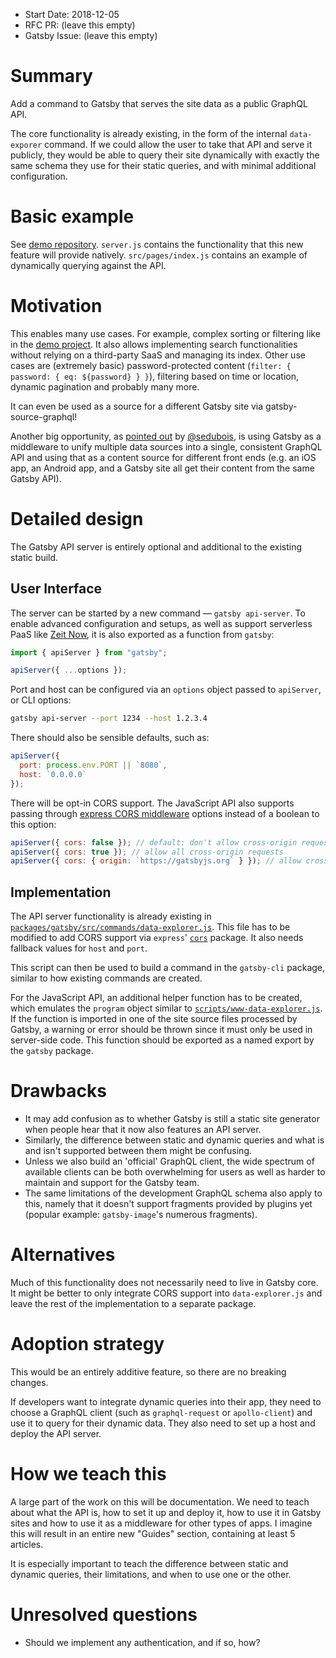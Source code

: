 - Start Date: 2018-12-05
- RFC PR: (leave this empty)
- Gatsby Issue: (leave this empty)

# Summary

Add a command to Gatsby that serves the site data as a public GraphQL API.

The core functionality is already existing, in the form of the internal
`data-exporer` command. If we could allow the user to take that API and serve it
publicly, they would be able to query their site dynamically with exactly the
same schema they use for their static queries, and with minimal additional
configuration.

# Basic example

See [demo repository](https://github.com/jgierer12/gatsby-api-proposal-demo).
`server.js` contains the functionality that this new feature will provide
natively. `src/pages/index.js` contains an example of dynamically querying
against the API.

# Motivation

This enables many use cases. For example, complex sorting or filtering like in
the [demo project](https://gatsby-api-proposal-demo.netlify.com/). It also
allows implementing search functionalities without relying on a third-party SaaS
and managing its index. Other use cases are (extremely basic) password-protected
content (`filter: { password: { eq: ${password} } }`), filtering based on time
or location, dynamic pagination and probably many more.

It can even be used as a source for a different Gatsby site via
gatsby-source-graphql!

Another big opportunity, as
[pointed out](https://github.com/gatsbyjs/rfcs/pull/22#issuecomment-444414605)
by [@sedubois](https://github.com/sedubois), is using Gatsby as a middleware to
unify multiple data sources into a single, consistent GraphQL API and using that
as a content source for different front ends (e.g. an iOS app, an Android app,
and a Gatsby site all get their content from the same Gatsby API).

# Detailed design

The Gatsby API server is entirely optional and additional to the existing static
build.

## User Interface

The server can be started by a new command &mdash; `gatsby api-server`. To
enable advanced configuration and setups, as well as support serverless PaaS
like [Zeit Now](https://zeit.co/now), it is also exported as a function from
`gatsby`:

```js
import { apiServer } from "gatsby";

apiServer({ ...options });
```

Port and host can be configured via an `options` object passed
to `apiServer`, or CLI options:

```sh
gatsby api-server --port 1234 --host 1.2.3.4
```

There should also be sensible defaults, such as:

```js
apiServer({
  port: process.env.PORT || `8080`,
  host: `0.0.0.0`
});
```

There will be opt-in CORS support. The JavaScript API also supports passing
through [express CORS middleware](https://github.com/expressjs/cors) options
instead of a boolean to this option:

```js
apiServer({ cors: false }); // default: don't allow cross-origin requests
apiServer({ cors: true }); // allow all cross-origin requests
apiServer({ cors: { origin: `https://gatsbyjs.org` } }); // allow cross-origin requests from https://gatsbyjs.org
```

## Implementation

The API server functionality is already existing in
[`packages/gatsby/src/commands/data-explorer.js`](https://github.com/gatsbyjs/gatsby/blob/master/packages/gatsby/src/commands/data-explorer.js).
This file has to be modified to add CORS support via `express`'
[`cors`](https://www.npmjs.com/package/cors) package. It also needs fallback
values for `host` and `port`.

This script can then be used to build a command in the `gatsby-cli` package,
similar to how existing commands are created.

For the JavaScript API, an additional helper function has to be created, which
emulates the `program` object similar to
[`scripts/www-data-explorer.js`](https://github.com/gatsbyjs/gatsby/blob/master/scripts/www-data-explorer.js).
If the function is imported in one of the site source files processed by Gatsby,
a warning or error should be thrown since it must only be used in server-side
code.
This function should be exported as a named export by the `gatsby` package.

# Drawbacks

- It may add confusion as to whether Gatsby is still a static site generator
  when people hear that it now also features an API server.
- Similarly, the difference between static and dynamic queries and what is and
  isn't supported between them might be confusing.
- Unless we also build an 'official' GraphQL client, the wide spectrum of
  available clients can be both overwhelming for users as well as harder to
  maintain and support for the Gatsby team.
- The same limitations of the development GraphQL schema also apply to this,
  namely that it doesn't support fragments provided by plugins yet (popular
  example: `gatsby-image`'s numerous fragments).

# Alternatives

Much of this functionality does not necessarily need to live in Gatsby core. It
might be better to only integrate CORS support into `data-explorer.js` and leave
the rest of the implementation to a separate package.

# Adoption strategy

This would be an entirely additive feature, so there are no breaking changes.

If developers want to integrate dynamic queries into their app, they need to
choose a GraphQL client (such as `graphql-request` or `apollo-client`) and use
it to query for their dynamic data. They also need to set up a host and deploy
the API server.

# How we teach this

A large part of the work on this will be documentation. We need to teach about
what the API is, how to set it up and deploy it, how to use it in Gatsby sites
and how to use it as a middleware for other types of apps. I imagine this will
result in an entire new "Guides" section, containing at least 5 articles.

It is especially important to teach the difference between static and dynamic
queries, their limitations, and when to use one or the other.

# Unresolved questions

- Should we implement any authentication, and if so, how?
